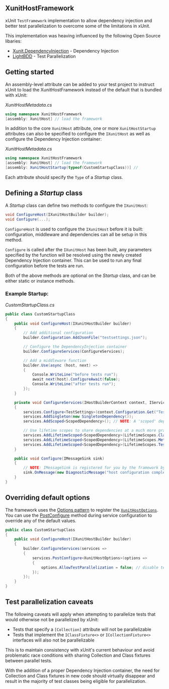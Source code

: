 ## XunitHostFramework
xUnit `TestFramework` implementation to allow dependency injection and better test parallelization to overcome some of the limitations in xUnit.

This implementation was heaving influenced by the following Open Source libaries:
- [Xunit.DependencyInjection](https://github.com/pengweiqhca/Xunit.DependencyInjection) - Dependency Injection
- [LightBDD](https://github.com/LightBDD/LightBDD) - Test Parallelization

## Getting started
An assembly-level attribute can be added to your test project to instruct xUnit to load the XunitHostFramework instead of the default that is bundled with xUnit:

*XunitHostMetadata.cs*
```cs
using namespace XunitHostFramework
[assembly: XunitHost] // load the framework
```

In addition to the core `XunitHost` attribute, one or more `XunitHostStartup` attributes can also be specified to configure the `IXunitHost` as well as configure the Dependency Injection container:

*XunitHostMetadata.cs*
```cs
using namespace XunitHostFramework
[assembly: XunitHost] // load the framework
[assembly: XunitHostStartup(typeof(CustomStartupClass))] // 
```

Each attribute should specify the `Type` of a *Startup* class.

## Defining a *Startup* class
A *Startup* class can define two methods to configure the `IXunitHost`:

```cs
void ConfigureHost(IXunitHostBuilder builder);
void Configure(...);
```

`ConfigureHost` is used to configure the `IXunitHost` before it is built: configuration, middleware and dependencies can all be setup in this method.

`Configure` is called after the `IXunitHost` has been built, any parameters specified by the function will be resolved using the newly created Dependency Injection container. This can be used to run any final configuration before the tests are run.

Both of the above methods are optional on the *Startup* class, and can be either static or instance methods.

### Example Startup:

*CustomStartupClass.cs*
```cs
public class CustomStartupClass 
{
    public void ConfigureHost(IXunitHostBuilder builder) 
    {
        // Add additional configuration
        builder.Configuration.AddJsonFile("testsettings.json");

        // Configure the DependencyInjection container
        builder.ConfigureServices(ConfigureServices);

        // Add a middleware function
        builder.Use(async (host, next) => 
        {
            Console.WriteLine("before tests run");
            await next(host).ConfigureAwait(false);
            Console.WriteLine("after tests run");
        });
    }

    private void ConfigureServices(IHostBuilderContext context, IServiceCollection services) 
    {
        services.Configure<TestSettings>(context.Configuration.Get("TestSettings"));
        services.AddSingleton(new SingletonDependency());
        services.AddScoped<ScopedDependency>(); // NOTE: A 'scoped' dependency will belong at the 'TestCase' lifetime scope.

        // Use lifetime scopes to share dependencies at a much more granular level
        services.AddLifetimeScoped<ScopedDependency>(LifetimeScopes.Class); // Share at a class level: all test cases belonging to the same class)
        services.AddLifetimeScoped<ScopedDependency>(LifetimeScopes.Method); // Share at a method level: all test cases belonging to the same method (i.e. theory test cases)
        services.AddLifetimeScoped<ScopedDependency>(LifetimeScopes.TestCase); // Share at the test-case level
    }

    public void Configure(IMessageSink sink) 
    {
        // NOTE: IMessageSink is registered for you by the framework by default
        sink.OnMessage(new DiagnosticMessage("host configuration complete"));
    }
}
```

## Overriding default options
The framework uses the [Options pattern](https://docs.microsoft.com/en-us/dotnet/core/extensions/options) to register the [`XunitHostOptions`](./src/XunitHostOptions.cs). You can use the [PostConfigure](https://docs.microsoft.com/en-us/dotnet/core/extensions/options#options-post-configuration) method during service configuration to override any of the default values.

```cs
public class CustomStartupClass
{
    public void ConfigureHost(IXunitHostBuilder builder) 
    {
        builder.ConfigureServices(services => 
        {
            services.PostConfigure<XunitHostOptions>(options => 
            {
                options.AllowTestParallelization = false; // disable test parallelization
            });
        });
    }
}
```

## Test parallelization caveats
The following caveats will apply when attempting to parallelize tests that would otherwise not be parallelized by xUnit:

- Tests that specify a `[Collection]` attribute will not be parallelizable
- Tests that implement the `IClassFixture<>` or `ICollectionFixture<>` interfaces will also not be parallelizable

This is to maintain consistency with xUnit's current behaviour and avoid problematic race conditions with sharing Collection and Class fixtures between parallel tests.

With the addition of a proper Dependency Injection container, the need for Collection and Class fixtures in new code should virtually disappear and result in the majority of test classes being eligible for parallelization.
